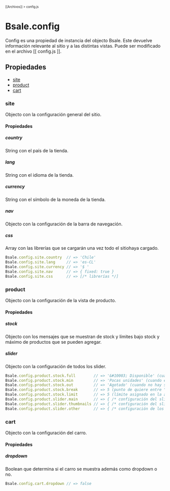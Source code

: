 <sub><sup>[[Archivos]] > config.js</sup></sub>

# Bsale.config

Config es una propiedad de instancia del objecto Bsale. Este devuelve información relevante al sitio y a las distintas vistas. Puede ser modificado en el archivo [[ config.js ]].

## Propiedades

* [site](#site)
* [product](#product)
* [cart](#cart)

### site
Objecto con la configuración general del sitio.
#### Propiedades
##### country
String con el país de la tienda.
##### lang
String con el idioma de la tienda.
##### currency
String con el símbolo de la moneda de la tienda.
##### nav
Objecto con la configuración de la barra de navegación.
##### css
Array con las librerías que se cargarán una vez todo el sitiohaya cargado.
```js
Bsale.config.site.country  // => 'Chile'
Bsale.config.site.lang     // => 'es-CL'
Bsale.config.site.currency // => '$ '
Bsale.config.site.nav      // => { fixed: true }
Bsale.config.site.css      // => [/* librerías */]
```

### product
Objecto con la configuración de la vista de producto.
#### Propiedades
##### stock
Objecto con los mensajes que se muestran de stock y límites bajo stock y máximo de productos que se pueden agregar.
##### slider
Objecto con la configuración de todos los slider.
```js
Bsale.config.product.stock.full        // => '&#10003; Disponible' (cuando el stock es mayor a "break")
Bsale.config.product.stock.min         // => 'Pocas unidades' (cuando el stock es menor a "break")
Bsale.config.product.stock.out         // => 'Agotado' (cuando no hay stock)
Bsale.config.product.stock.break       // => 5 (punto de quiere entre "full" y "min")
Bsale.config.product.stock.limit       // => 5 (límite asignado en la aplicación de Bsale)
Bsale.config.product.slider.main       // => { /* configuración del slider principal */ }
Bsale.config.product.slider.thumbnails // => { /* configuración del slider de miniaturas */ }
Bsale.config.product.slider.other      // => { /* configuración de los slider de relacionados y accesorios */ }
```

### cart
Objecto con la configuración del carro.
#### Propiedades
##### dropdown
Boolean que determina si el carro se muestra además como dropdown o no.
```js
Bsale.config.cart.dropdown // => false
```